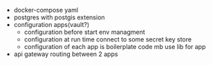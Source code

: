 

- docker-compose yaml
- postgres with postgis extension 
- configuration apps(vault?)
    - configuration before start env managment
    - configuration at run time connect to some secret key store
    - configuration of each app is boilerplate code mb use lib for app
- api gateway routing between 2 apps